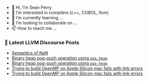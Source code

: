 - 👋 Hi, I’m Sean Perry
- 👀 I’m interested in compilers (c++, COBOL, llvm)
- 🌱 I’m currently learning ...
- 💞️ I’m looking to collaborate on ...
- 📫 How to reach me ...

<!---
s66perry/s66perry is a ✨ special ✨ repository because its `README.md` (this file) appears on your GitHub profile.
You can click the Preview link to take a look at your changes.
--->
### 📕 Latest LLVM Discourse Posts

<!-- DISCOURSE-LLVM:START -->
- [Semantics of NaN](https://discourse.llvm.org/t/semantics-of-nan/66729?page=3#post_46)
- [Binary heap pop-push operation using `pop_heap`](https://discourse.llvm.org/t/binary-heap-pop-push-operation-using-pop-heap/67430#post_3)
- [Binary heap pop-push operation using `pop_heap`](https://discourse.llvm.org/t/binary-heap-pop-push-operation-using-pop-heap/67430#post_2)
- [Trying to build OpenMP on Apple Silicon mac fails with link errors](https://discourse.llvm.org/t/trying-to-build-openmp-on-apple-silicon-mac-fails-with-link-errors/67417#post_8)
- [Trying to build OpenMP on Apple Silicon mac fails with link errors](https://discourse.llvm.org/t/trying-to-build-openmp-on-apple-silicon-mac-fails-with-link-errors/67417#post_7)
<!-- DISCOURSE-LLVM:END -->
